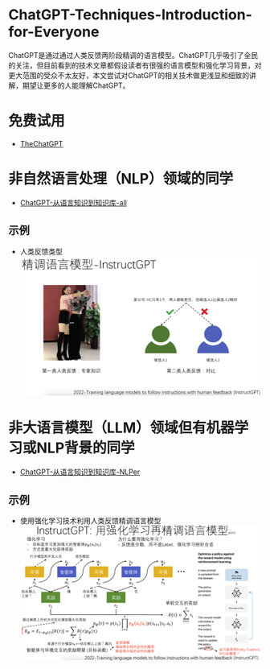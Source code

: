 # ChatGPT-Techniques-Introduction-for-Everyone
ChatGPT是通过通过人类反馈两阶段精调的语言模型。ChatGPT几乎吸引了全民的关注，但目前看到的技术文章都假设读者有很强的语言模型和强化学习背景，对更大范围的受众不太友好，本文尝试对ChatGPT的相关技术做更浅显和细致的讲解，期望让更多的人能理解ChatGPT。

# 免费试用
- [TheChatGPT](thechatgpt.top)

# 非自然语言处理（NLP）领域的同学
- [ChatGPT-从语言知识到知识库-all](./docs/ChatGPT-从语言知识到知识库-all.pdf)

## 示例
- 人类反馈类型
![](./figures/hf.png)

# 非大语言模型（LLM）领域但有机器学习或NLP背景的同学
- [ChatGPT-从语言知识到知识库-NLPer](./docs/ChatGPT-从语言知识到知识库-NLPer.pdf)

## 示例
- 使用强化学习技术利用人类反馈精调语言模型
![](./figures/step2.png)
